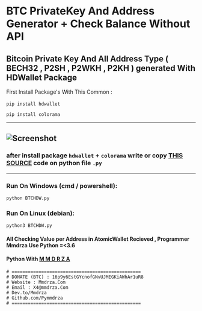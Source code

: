 # BTC PrivateKey And Address Generator + Check Balance Without API
## Bitcoin Private Key And All Address Type ( BECH32 , P2SH , P2WKH , P2KH ) generated With **HDWallet** Package
First Install Package's With This Common :

‍‍‍‍‍`pip install hdwallet`

`pip install colorama`

----
![Screenshot](https://github.com/Pymmdrza/BTCHDwallet/blob/main/HDbtc.png)
----
### after install package `hdwallet` + `colorama` write or copy [THIS SOURCE](https://github.com/Pymmdrza/BTCHDwallet/blob/main/BTCHDW.py) code on python file `.py` 
----
### Run On Windows (cmd / powershell):

`python BTCHDW.py`

### Run On Linux (debian):

`python3 BTCHDW.py`

#### All Checking Value per Address in AtomicWallet Recieved , Programmer **Mmdrza** Use Python =<3.6 

#### Python With [M M D R Z A](https://mmdrza.com) 

```
# ================================================
# DONATE (BTC) : 16p9y6EstGYcnofGNvUJMEGKiAWhAr1uR8
# Website : Mmdrza.Com
# Email : X4@mmdrza.Com
# Dev.to/Mmdrza
# Github.com/Pymmdrza
# ================================================
```

